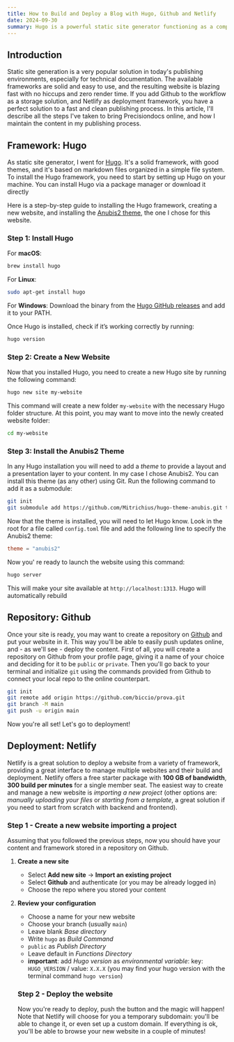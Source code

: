 ```yaml
---
title: How to Build and Deploy a Blog with Hugo, Github and Netlify
date: 2024-09-30
summary: Hugo is a powerful static site generator functioning as a complete framework. Along with Github as storage repository and Netlify as deployment tool, it makes a perfect platform to run and mantain a fast and lightweight documentation website.
---
```

## Introduction
Static site generation is a very popular solution in today's publishing environments, especially for technical documentation. The available frameworks are solid and easy to use, and the resulting website is blazing fast with no hiccups and zero render time. If you add Github to the workflow as a storage solution, and Netlify as deployment framework, you have a perfect solution to a fast and clean publishing process.
In this article, I'll describe all the steps I've taken to bring Precisiondocs online, and how I maintain the content in my publishing process.

## Framework: Hugo
As static site generator, I went for [Hugo](https://gohugo.io/). It's a solid framework, with good themes, and it's based on markdown files organized in a simple file system. To install the Hugo framework, you need to start by setting up Hugo on your machine. You can install Hugo via a package manager or download it directly

Here is a step-by-step guide to installing the Hugo framework, creating a new website, and installing the [Anubis2 theme](https://github.com/Junyi-99/hugo-theme-anubis2), the one I chose for this website.
### Step 1: Install Hugo

For **macOS**:

```bash
brew install hugo
```

For **Linux**:

```bash
sudo apt-get install hugo
```

For **Windows**:
Download the binary from the [Hugo GitHub releases](https://github.com/gohugoio/hugo/releases) and add it to your PATH.

Once Hugo is installed, check if it’s working correctly by running:

```bash
hugo version
```

### Step 2: Create a New Website
Now that you installed Hugo, you need to create a new Hugo site by running the following command:

```bash
hugo new site my-website
```

This command will create a new folder `my-website` with the necessary Hugo folder structure.
At this point, you may want to move into the newly created website folder:

```bash
cd my-website
```

### Step 3: Install the Anubis2 Theme
In any Hugo installation you will need to add a *theme* to provide a layout and a presentation layer  to your content. In my case I chose Anubis2. You can install this theme (as any other) using Git. Run the following command to add it as a submodule:
```bash
git init
git submodule add https://github.com/Mitrichius/hugo-theme-anubis.git themes/anubis2
```

Now that the theme is installed, you will need to let Hugo know. Look in the root for a file called `config.toml` file and add the following line to specify the Anubis2 theme:

```toml
theme = "anubis2"
```

Now you' re ready to launch the website using this command:

```bash
hugo server
```
   
   This will make your site available at `http://localhost:1313`. Hugo will automatically rebuild
## Repository: Github
Once your site is ready, you may want to create a repository on [Github](https://github.com) and put your website in it. This way you'll be able to easily push updates online, and - as we'll see - deploy the content.
First of all, you will create a repository on Github from your profile page, giving it a name of your choice and deciding for it to be ```public``` or ```private```. Then you'll go back to your terminal and initialize ```git``` using the commands provided from Github to connect your local repo to the online counterpart. 

```bash
git init
git remote add origin https://github.com/biccio/prova.git
git branch -M main
git push -u origin main
```

Now you're all set! Let's go to deployment!
## Deployment: Netlify
Netlify is a great solution to deploy a website from a variety of framework, providing a great interface to manage multiple websites and their build and deployment. Netlify offers a free starter package with **100 GB of bandwidth**, **300 build per minutes** for a single member seat.
The easiest way to create and manage a new website is *importing a new project* (other options are: *manually uploading your files* or *starting from a template*, a great solution if you need to start from scratch with backend and frontend).

### Step 1 - Create a new website importing a project
Assuming that you followed the previous steps, now you should have your content and framework stored in a repository on Github. 
1. **Create a new site**
   - Select **Add new site** → **Import an existing project**
   - Select **Github** and authenticate (or you may be already logged in)
   - Choose the repo where you stored your content
2. **Review your configuration**
   - Choose a name for your new website
   - Choose your branch (usually ``main``)
   - Leave blank *Base directory*
   - Write `hugo` as *Build Command*
   - `public` as *Publish Directory*
   - Leave default in *Functions Directory*
   - **important**: add *Hugo version* as *environmental variable*: key: `HUGO_VERSION` / value: `X.X.X` (you may find your hugo version with the terminal command `hugo version`)
   
   ### Step 2 - Deploy the website
   Now you're ready to deploy, push the button and the magic will happen! Note that Netlify will choose for you a temporary subdomain: you'll be able to change it, or even set up a custom domain. If everything is ok, you'll be able to browse your new website in a couple of minutes!
